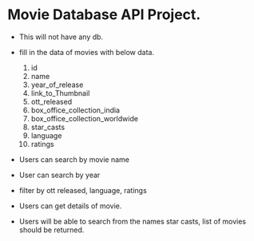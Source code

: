 # Movie Database API Project.

- This will not have any  db.
- fill in the data of movies with below data.
    1. id
    2. name
    3. year_of_release
    4. link_to_Thumbnail
    5. ott_released
    6. box_office_collection_india
    7. box_office_collection_worldwide
    8. star_casts
    9. language
    10. ratings

- Users can search by movie name
- User can search by year
- filter by ott released, language, ratings
- Users can get details of movie.
- Users will be able to search from the names star casts, list of movies should be returned.


